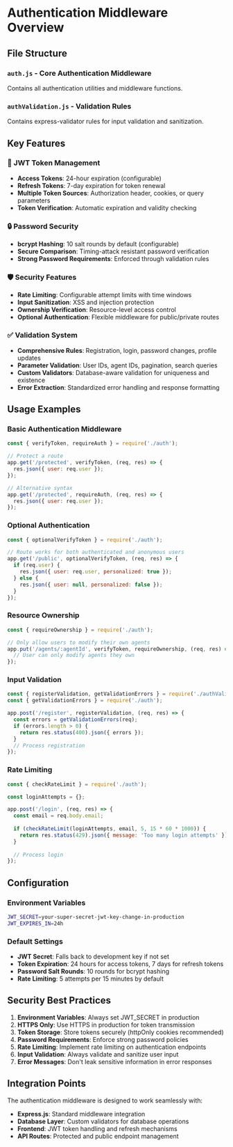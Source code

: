 # Authentication Middleware Overview

## File Structure

### `auth.js` - Core Authentication Middleware
Contains all authentication utilities and middleware functions.

### `authValidation.js` - Validation Rules
Contains express-validator rules for input validation and sanitization.

## Key Features

### 🔐 JWT Token Management
- **Access Tokens**: 24-hour expiration (configurable)
- **Refresh Tokens**: 7-day expiration for token renewal
- **Multiple Token Sources**: Authorization header, cookies, or query parameters
- **Token Verification**: Automatic expiration and validity checking

### 🔒 Password Security
- **bcrypt Hashing**: 10 salt rounds by default (configurable)
- **Secure Comparison**: Timing-attack resistant password verification
- **Strong Password Requirements**: Enforced through validation rules

### 🛡️ Security Features
- **Rate Limiting**: Configurable attempt limits with time windows
- **Input Sanitization**: XSS and injection protection
- **Ownership Verification**: Resource-level access control
- **Optional Authentication**: Flexible middleware for public/private routes

### ✅ Validation System
- **Comprehensive Rules**: Registration, login, password changes, profile updates
- **Parameter Validation**: User IDs, agent IDs, pagination, search queries
- **Custom Validators**: Database-aware validation for uniqueness and existence
- **Error Extraction**: Standardized error handling and response formatting

## Usage Examples

### Basic Authentication Middleware
```javascript
const { verifyToken, requireAuth } = require('./auth');

// Protect a route
app.get('/protected', verifyToken, (req, res) => {
  res.json({ user: req.user });
});

// Alternative syntax
app.get('/protected', requireAuth, (req, res) => {
  res.json({ user: req.user });
});
```

### Optional Authentication
```javascript
const { optionalVerifyToken } = require('./auth');

// Route works for both authenticated and anonymous users
app.get('/public', optionalVerifyToken, (req, res) => {
  if (req.user) {
    res.json({ user: req.user, personalized: true });
  } else {
    res.json({ user: null, personalized: false });
  }
});
```

### Resource Ownership
```javascript
const { requireOwnership } = require('./auth');

// Only allow users to modify their own agents
app.put('/agents/:agentId', verifyToken, requireOwnership, (req, res) => {
  // User can only modify agents they own
});
```

### Input Validation
```javascript
const { registerValidation, getValidationErrors } = require('./authValidation');
const { getValidationErrors } = require('./auth');

app.post('/register', registerValidation, (req, res) => {
  const errors = getValidationErrors(req);
  if (errors.length > 0) {
    return res.status(400).json({ errors });
  }
  // Process registration
});
```

### Rate Limiting
```javascript
const { checkRateLimit } = require('./auth');

const loginAttempts = {};

app.post('/login', (req, res) => {
  const email = req.body.email;
  
  if (checkRateLimit(loginAttempts, email, 5, 15 * 60 * 1000)) {
    return res.status(429).json({ message: 'Too many login attempts' });
  }
  
  // Process login
});
```

## Configuration

### Environment Variables
```bash
JWT_SECRET=your-super-secret-jwt-key-change-in-production
JWT_EXPIRES_IN=24h
```

### Default Settings
- **JWT Secret**: Falls back to development key if not set
- **Token Expiration**: 24 hours for access tokens, 7 days for refresh tokens
- **Password Salt Rounds**: 10 rounds for bcrypt hashing
- **Rate Limiting**: 5 attempts per 15 minutes by default

## Security Best Practices

1. **Environment Variables**: Always set JWT_SECRET in production
2. **HTTPS Only**: Use HTTPS in production for token transmission
3. **Token Storage**: Store tokens securely (httpOnly cookies recommended)
4. **Password Requirements**: Enforce strong password policies
5. **Rate Limiting**: Implement rate limiting on authentication endpoints
6. **Input Validation**: Always validate and sanitize user input
7. **Error Messages**: Don't leak sensitive information in error responses

## Integration Points

The authentication middleware is designed to work seamlessly with:
- **Express.js**: Standard middleware integration
- **Database Layer**: Custom validators for database operations
- **Frontend**: JWT token handling and refresh mechanisms
- **API Routes**: Protected and public endpoint management
